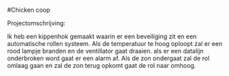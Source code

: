 #Chicken coop

Projectomschrijving:

Ik heb een kippenhok gemaakt waarin er een beveiliging zit en een automatische rollen systeem. Als de temperatuur te hoog oploopt zal er een rood lampje branden en de ventillator gaat draaien. als er een datalijn onderbroken word gaat er een alarm af. Als de zon ondergaat zal de rol omlaag gaan en zal de zon terug opkomt gaat de rol naar omhoog.
